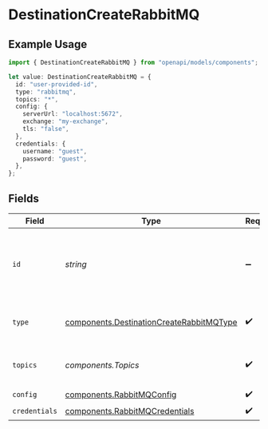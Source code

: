 # DestinationCreateRabbitMQ

## Example Usage

```typescript
import { DestinationCreateRabbitMQ } from "openapi/models/components";

let value: DestinationCreateRabbitMQ = {
  id: "user-provided-id",
  type: "rabbitmq",
  topics: "*",
  config: {
    serverUrl: "localhost:5672",
    exchange: "my-exchange",
    tls: "false",
  },
  credentials: {
    username: "guest",
    password: "guest",
  },
};
```

## Fields

| Field                                                                                                | Type                                                                                                 | Required                                                                                             | Description                                                                                          | Example                                                                                              |
| ---------------------------------------------------------------------------------------------------- | ---------------------------------------------------------------------------------------------------- | ---------------------------------------------------------------------------------------------------- | ---------------------------------------------------------------------------------------------------- | ---------------------------------------------------------------------------------------------------- |
| `id`                                                                                                 | *string*                                                                                             | :heavy_minus_sign:                                                                                   | Optional user-provided ID. A UUID will be generated if empty.                                        | user-provided-id                                                                                     |
| `type`                                                                                               | [components.DestinationCreateRabbitMQType](../../models/components/destinationcreaterabbitmqtype.md) | :heavy_check_mark:                                                                                   | Type of the destination. Must be 'rabbitmq'.                                                         |                                                                                                      |
| `topics`                                                                                             | *components.Topics*                                                                                  | :heavy_check_mark:                                                                                   | "*" or an array of enabled topics.                                                                   | *                                                                                                    |
| `config`                                                                                             | [components.RabbitMQConfig](../../models/components/rabbitmqconfig.md)                               | :heavy_check_mark:                                                                                   | N/A                                                                                                  |                                                                                                      |
| `credentials`                                                                                        | [components.RabbitMQCredentials](../../models/components/rabbitmqcredentials.md)                     | :heavy_check_mark:                                                                                   | N/A                                                                                                  |                                                                                                      |